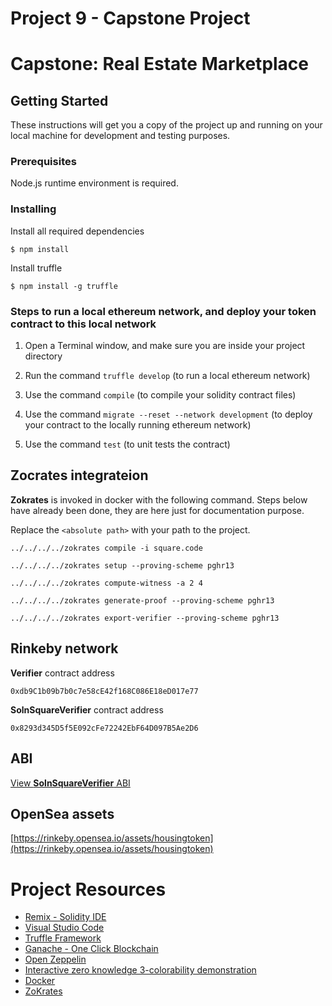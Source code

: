 # Project 9 - Capstone Project

# Capstone: Real Estate Marketplace

## Getting Started

These instructions will get you a copy of the project up and running on your local machine for development and testing purposes.

### Prerequisites

Node.js runtime environment is required.

### Installing

Install all required dependencies

```
$ npm install
```

Install truffle

```
$ npm install -g truffle
```

### Steps to run a local ethereum network, and deploy your token contract to this local network

1) Open a Terminal window, and make sure you are inside your project directory

2) Run the command `truffle develop` (to run a local ethereum network)

3) Use the command `compile` (to compile your solidity contract files)

4) Use the command `migrate --reset --network development` (to deploy your contract to the locally running ethereum network)

5) Use the command `test` (to unit tests the contract)

## Zocrates integrateion

__Zokrates__ is invoked in docker with the following command. Steps below have already been done, they are here just for documentation purpose.

Replace the ```<absolute path>``` with your path to the project.

```
../../../../zokrates compile -i square.code
```

```
../../../../zokrates setup --proving-scheme pghr13
```

```
../../../../zokrates compute-witness -a 2 4
```

```
../../../../zokrates generate-proof --proving-scheme pghr13
```

```
../../../../zokrates export-verifier --proving-scheme pghr13
```

## Rinkeby network

__Verifier__ contract address

```
0xdb9C1b09b7b0c7e58cE42f168C086E18eD017e77
```

__SolnSquareVerifier__ contract address

```
0x8293d345D5f5E092cFe72242EbF64D097B5Ae2D6
```

## ABI

[View __SolnSquareVerifier__ ABI](https://github.com/kartikeybhardwaj/udacity-blockchain-developer-nanodegree/blob/master/Project%209%20-%20Capstone%20Project/SolnSquareVerifierABI.txt)

## OpenSea assets

[https://rinkeby.opensea.io/assets/housingtoken](https://rinkeby.opensea.io/assets/housingtoken)

# Project Resources

* [Remix - Solidity IDE](https://remix.ethereum.org/)
* [Visual Studio Code](https://code.visualstudio.com/)
* [Truffle Framework](https://truffleframework.com/)
* [Ganache - One Click Blockchain](https://truffleframework.com/ganache)
* [Open Zeppelin ](https://openzeppelin.org/)
* [Interactive zero knowledge 3-colorability demonstration](http://web.mit.edu/~ezyang/Public/graph/svg.html)
* [Docker](https://docs.docker.com/install/)
* [ZoKrates](https://github.com/Zokrates/ZoKrates)
